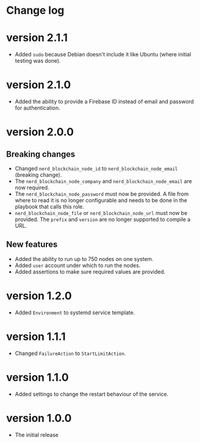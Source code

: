 # Change log

# version 2.1.1

- Added `sudo` because Debian doesn't include it like Ubuntu (where initial testing was done).

# version 2.1.0

- Added the ability to provide a Firebase ID instead of email and password for authentication.

# version 2.0.0

## Breaking changes
- Changed `nerd_blockchain_node_id` to `nerd_blockchain_node_email` (breaking change).
- The `nerd_blockchain_node_company` and `nerd_blockchain_node_email` are now required.
- The `nerd_blockchain_node_password` must now be provided. A file from where to read it is no longer configurable and needs to be done in the playbook that calls this role.
- `nerd_blockchain_node_file` or `nerd_blockchain_node_url` must now be provided. The `prefix` and `version` are no longer supported to compile a URL.

## New features

- Added the ability to run up to 750 nodes on one system.
- Added `user` account under which to run the nodes.
- Added assertions to make sure required values are provided.

# version 1.2.0

- Added `Environment` to systemd service template.

# version 1.1.1

- Changed `FailureAction` to `StartLimitAction`.

# version 1.1.0

- Added settings to change the restart behaviour of the service.

# version 1.0.0

- The initial release
